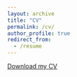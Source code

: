 ```yaml
---
layout: archive
title: "CV"
permalink: /cv/
author_profile: true
redirect_from:
  - /resume
---
```


[Download my CV](https://jiajunli-cn.github.io/files/cvljj.pdf)


